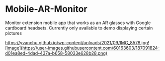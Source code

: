 # Mobile-AR-Monitor
Monitor extension mobile app that works as an AR glasses with Google cardboard headsets. Currently only available to demo displaying certain pictures


https://yvanchu.github.io/wp-content/uploads/2021/09/IMG_8578.jpg![image](https://user-images.githubusercontent.com/60163603/187091824-d01ea8ed-4dad-437a-b658-58033e628b28.png)
